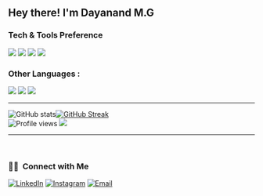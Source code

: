 <h2> Hey there! I'm Dayanand M.G</h2>



 








### Tech & Tools Preference

<img src = "https://img.shields.io/badge/-HTML5-E34F26?style=flat&logo=html5&logoColor=white"> <img src = "https://img.shields.io/badge/-CSS3-1572B6?style=flat&logo=css3&logoColor=white">
<img src="https://img.shields.io/badge/-Bootstrap-563D7C?style=flat&logo=bootstrap&logoColor=white">
<img src="https://img.shields.io/badge/-JavaScript-eed718?style=flat&logo=javascript&logoColor=ffffff">


### Other Languages :
<img src="http://img.shields.io/badge/-Java-F89820?style=flat&logo=java&logoColor=white"> <img src="https://img.shields.io/badge/-C%20-659ad2?style=flat&logo=c%2B%2B&logoColor=ffffff"> <img src="https://img.shields.io/badge/-Python-black?style=flat&logo=python&logoColor=white"> 

---

![GitHub stats](https://github-readme-stats.vercel.app/api?username=dayanand-g&show_icons=true&hide_border=true)[![GitHub Streak](https://github-readme-streak-stats.herokuapp.com/?user=dayanand-g&theme=tokyonight)](https://github.com/DenverCoder1/github-readme-streak-stats)
<br/>
![Profile views](https://gpvc.arturio.dev/dayanand-g)  <img src="https://img.shields.io/github/followers/dayanand-g?label=Follow" style=" float:left, margin-right:10px" />


---


<br/>
<h3> 🤝🏻 &nbsp;Connect with Me </h3>
<a href="https://www.linkedin.com/in/dayanand-m-g-9623b71b7/" target="_blank"><img src="https://img.shields.io/badge/LinkedIn-%230077B5.svg?&style=flat-square&logo=linkedin&logoColor=white" alt="LinkedIn"></a>
<a href="https://www.instagram.com/dayanand_g_/" target="_blank"><img src="https://img.shields.io/badge/Instagram-%23E4405F.svg?&style=flat-square&logo=instagram&logoColor=white" alt="Instagram"></a>
<a href="mailto:dayanandadaya8055@gmail.com"><img alt="Email" src="https://img.shields.io/badge/Email-dayanandadaya8055@gmail.com-blue?style=flat-square&logo=gmail"></a>
